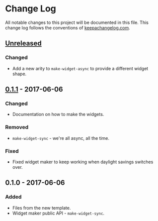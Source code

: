 # Change Log
All notable changes to this project will be documented in this file. This change log follows the conventions of [keepachangelog.com](http://keepachangelog.com/).

## [Unreleased]
### Changed
- Add a new arity to `make-widget-async` to provide a different widget shape.

## [0.1.1] - 2017-06-06
### Changed
- Documentation on how to make the widgets.

### Removed
- `make-widget-sync` - we're all async, all the time.

### Fixed
- Fixed widget maker to keep working when daylight savings switches over.

## 0.1.0 - 2017-06-06
### Added
- Files from the new template.
- Widget maker public API - `make-widget-sync`.

[Unreleased]: https://github.com/your-name/lein-oramvn/compare/0.1.1...HEAD
[0.1.1]: https://github.com/your-name/lein-oramvn/compare/0.1.0...0.1.1
